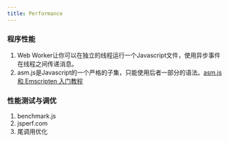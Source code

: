```yaml
---
title: Performance
---
```


### 程序性能

1. Web Worker让你可以在独立的线程运行一个Javascript文件，使用异步事件在线程之间传递消息。
2. asm.js是Javascript的一个严格的子集，只能使用后者一部分的语法。[asm.js 和 Emscripten 入门教程](https://www.ruanyifeng.com/blog/2017/09/asmjs_emscripten.html)

### 性能测试与调优

1. benchmark.js
2. jsperf.com
3. 尾调用优化

